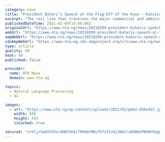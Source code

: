 ```yaml
---
category: news
title: "President Buhari’s Speech at the Flag-Off of the Kano – Katsina – Jibiya – Maradi Rail Line"
excerpt: "The rail line that traverses the major commercial and administrative centre of Kano and passing through other economic hubs of the country including Kazaure, Daura, Katsina and up to the border town of Jibiya and the Niger Republic city of Maradi."
publishedDateTime: 2021-02-09T14:48:00Z
originalUrl: "https://www.nta.ng/news/20210209-president-buharis-speech-at-the-flag-off-of-the-kano-katsina-jibiya-maradi-rail-line/"
webUrl: "https://www.nta.ng/news/20210209-president-buharis-speech-at-the-flag-off-of-the-kano-katsina-jibiya-maradi-rail-line/"
ampWebUrl: "https://www.nta.ng/news/20210209-president-buharis-speech-at-the-flag-off-of-the-kano-katsina-jibiya-maradi-rail-line/amp/"
cdnAmpWebUrl: "https://www-nta-ng.cdn.ampproject.org/c/s/www.nta.ng/news/20210209-president-buharis-speech-at-the-flag-off-of-the-kano-katsina-jibiya-maradi-rail-line/amp/"
type: article
quality: 49
heat: 49
published: false

provider:
  name: NTA News
  domain: www.nta.ng

topics:
  - Natural Language Processing
  - AI

images:
  - url: "https://www.nta.ng/wp-content/uploads/2021/02/pmb2-650x433.jpg"
    width: 650
    height: 433
    isCached: true

secured: "z+Vlj+SwbVCFRzrdHQ7Gk8/TPKbbYMKo7h7zYIvHjIN62rzHGBHsP0hNFPpgWIiy6tu5N8NbUCeci5T8t23aEpO/A5UtELv5tAYANtdIKslUGNxVMSrDq21spTZjFQfVCMPQsAIIfocmDJuTn/DkqydaHCIuYF9fR+I0ZxGtnoVf5s82GtlapTBvZFmaRwHag9DIz3fVtxzxo4tZt/0uBW531QGgB7moNr0xGMNkh8wMqICDqIdJqg7/f7sQezusqsY2lYlnowdDIwkAQoYqrXDU4xbB2EJgNxcgxwijv1yzBQ/+Ewfx0Cn+frrt60Il6J92IKCG39pyrBTpGnChUMs2r4a1GGVeN1AhMLq1N+o=;PNEqWpX2/eLm+lja8MlDng=="
---
```


